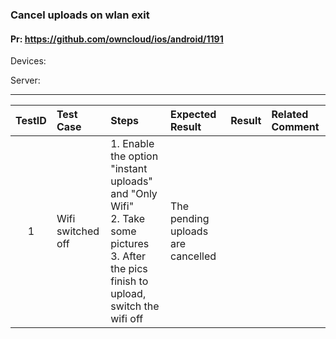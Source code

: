 ###  Cancel uploads on wlan exit 

#### Pr: https://github.com/owncloud/ios/android/1191

Devices:

Server: 


---

 
| TestID | Test Case | Steps | Expected Result | Result | Related Comment |
| :----: | :-------- | :---- | :-------------- | :----: | :-------------- |
| 1 | Wifi switched  off|  1. Enable the option "instant uploads" and "Only Wifi"<br>2. Take some pictures<br>3. After the pics finish to upload, switch the wifi off |  The pending uploads are cancelled  | | |
